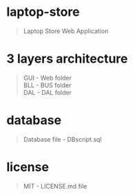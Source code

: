# laptop-store
> Laptop Store Web Application
# 3 layers architecture
> GUI - Web folder  
> BLL - BUS folder  
> DAL - DAL folder  
# database
> Database file - DBscript.sql
# license
> MIT - LICENSE.md file

